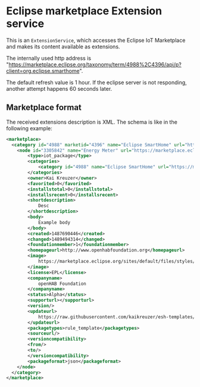 # Eclipse marketplace Extension service

This is an `ExtensionService`, which accesses the Eclipse IoT Marketplace and makes its content available as
extensions.

The internally used http address is
"https://marketplace.eclipse.org/taxonomy/term/4988%2C4396/api/p?client=org.eclipse.smarthome".

The default refresh value is 1 hour.
If the eclipse server is not responding, another attempt happens 60 seconds later.

## Marketplace format

The received extensions description is XML. The schema is like in the following example:

```xml
<marketplace>
  <category id="4988" marketid="4396" name="Eclipse SmartHome" url="https://marketplace.eclipse.org/category/markets/iot">
    <node id="3305842" name="Energy Meter" url="https://marketplace.eclipse.org/content/energy-meter">
        <type>iot_package</type>
        <categories>
            <category id="4988" name="Eclipse SmartHome" url="https://marketplace.eclipse.org/category/categories/eclipse-smarthome"/>
        </categories>
        <owner>Kai Kreuzer</owner>
        <favorited>0</favorited>
        <installstotal>0</installstotal>
        <installsrecent>0</installsrecent>
        <shortdescription>
            Desc
        </shortdescription>
        <body>
            Example body
        </body>
        <created>1487690446</created>
        <changed>1489494314</changed>
        <foundationmember>1</foundationmember>
        <homepageurl>http://www.openhabfoundation.org</homepageurl>
        <image>
            https://marketplace.eclipse.org/sites/default/files/styles/ds_medium/public/iot-package/logo/heating.png?itok=qMbbIXEU
        </image>
        <license>EPL</license>
        <companyname>
            openHAB Foundation
        </companyname>
        <status>Alpha</status>
        <supporturl></supporturl>
        <version/>
        <updateurl>
            https://raw.githubusercontent.com/kaikreuzer/esh-templates/master/energymeter.json
        </updateurl>
        <packagetypes>rule_template</packagetypes>
        <sourceurl/>
        <versioncompatibility>
        <from/>
        <to/>
        </versioncompatibility>
        <packageformat>json</packageformat>
    </node>
  </category>
</marketplace>
```
